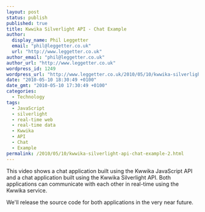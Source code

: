 ```yaml
---
layout: post
status: publish
published: true
title: Kwwika Silverlight API - Chat Example
author:
  display_name: Phil Leggetter
  email: "phil@leggetter.co.uk"
  url: "http://www.leggetter.co.uk"
author_email: "phil@leggetter.co.uk"
author_url: "http://www.leggetter.co.uk"
wordpress_id: 1249
wordpress_url: "http://www.leggetter.co.uk/2010/05/10/kwwika-silverlight-api-chat-example-2.html"
date: "2010-05-10 18:30:49 +0100"
date_gmt: "2010-05-10 17:30:49 +0100"
categories:
  - Technology
tags:
  - JavaScript
  - silverlight
  - real-time web
  - real-time data
  - Kwwika
  - API
  - Chat
  - Example
permalink: /2010/05/10/kwwika-silverlight-api-chat-example-2.html
---
```


<p>
    This video shows a chat application built using the Kwwika JavaScript API and a chat application built using the Kwwika Silverlight API. Both applications can communicate with each other in real-time using the Kwwika service.
<p />
<div>We&#39;ll release the source code for both applications in the very near future.</div>
<p />
<div><object height="300" width="500"><param name="movie" value="http://www.youtube.com/v/bmkR0tO7WhA&hl=en&fs=1&hd=1" /></param><param name="wmode" value="window" /><param name="allowFullScreen" value="true" /></param><param name="allowscriptaccess" value="always" /></param><embed src="http://www.youtube.com/v/bmkR0tO7WhA&hl=en&fs=1&hd=1" allowfullscreen="true" type="application/x-shockwave-flash" allowscriptaccess="always" wmode="window" height="300" width="500"></embed></object></div>

